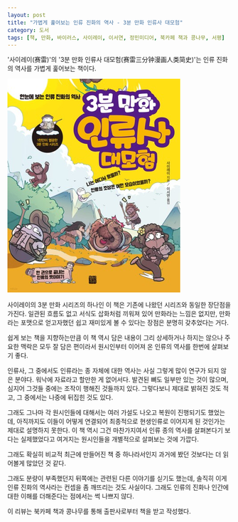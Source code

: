 ```yaml
---
layout: post
title: "가볍게 훑어보는 인류 진화의 역사 - 3분 만화 인류사 대모험"
category: 도서
tags: [책, 만화, 바이러스, 사이레이, 이서연, 정민미디어, 북카페 책과 콩나무, 서평]
---
```


'사이레이(赛雷)'의
'3분 만화 인류사 대모험(赛雷三分钟漫画人类简史)'는
인류 진화의 역사를 가볍게 훑어보는 책이다.

![표지](/images/book/sai-leis-3-minute-comics-human-evolution-comic-book-h480.jpg)

사이레이의 3분 만화 시리즈의 하나인 이 책은
기존에 나왔던 시리즈와 동일한 장단점을 가진다.
일관된 흐름도 없고 서식도 삽화처럼 끼워져 있어 만화라는 느낌은 없지만,
만화라는 포맷으로 얻고자했던 쉽고 재미있게 볼 수 있다는 장점은 분명히 갖추었다는 거다.

쉽게 보는 책을 지향하는만큼
이 책 역시 담은 내용이 그리 상세하거나 하지는 않으나
주요한 맥락은 모두 잘 담은 편이라서 원시인부터 이어져 온 인류의 역사를 한번에 살펴보기 좋다.

인류사, 그 중에서도 인류라는 종 자체에 대한 역사는 사실 그렇게 많이 연구가 되지 않은 분야다.
워낙에 자료라고 할만한 게 없어서다.
발견된 뼈도 일부만 있는 것이 많으며,
심지어 그것들 중에는 조작이 행해진 것들까지 있다.
그렇다보니 제대로 밝혀진 것도 적고, 그 중에서는 나중에 뒤집힌 것도 있다.

그래도 그나마 각 원시인들에 대해서는 여러 가설도 나오고 복원이 진행되기도 했었는데,
아직까지도 이들이 어떻게 연결되어 최종적으로 현생인류로 이어지게 된 것인가는 제대로 설명하지 못한다.
이 책 역시 그건 마찬가지여서 인류 종의 역사를 살펴본다기 보다는
실제했었다고 여겨지는 원시인들을 개별적으로 살펴보는 것에 가깝다.

그래도 확실히 비교적 최근에 만들어진 책 중 하나라서인지
과거에 봤던 것보다는 더 읽어볼게 많았던 것 같다.

그래도 분량이 부족했던지 뒤쪽에는 관련된 다른 이야기를 싣기도 했는데,
솔직히 이게 인류 진화의 역사라는 컨셉을 좀 깨뜨리는 것도 사실이다.
그래도 인류의 진화나 인간에 대한 이해를 더해준다는 점에서는 썩 나쁘지 않다.



<div class="im im-info">
이 리뷰는 북카페 책과 콩나무를 통해 출판사로부터 책을 받고 작성했다.
</div>
